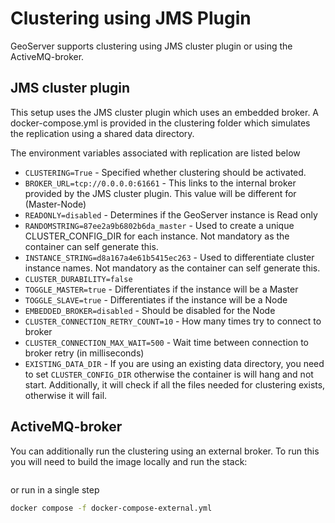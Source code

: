 # Clustering using JMS Plugin
GeoServer supports clustering using JMS cluster plugin or using the ActiveMQ-broker. 

## JMS cluster plugin
This setup uses the JMS cluster plugin which uses an embedded broker. A docker-compose.yml
is provided in the clustering folder which simulates the replication using 
a shared data directory.

The environment variables associated with replication are listed below
* `CLUSTERING=True` - Specified whether clustering should be activated.
* `BROKER_URL=tcp://0.0.0.0:61661` - This links to the internal broker provided by the JMS cluster plugin.
This value will be different for (Master-Node)
* `READONLY=disabled` - Determines if the GeoServer instance is Read only
* `RANDOMSTRING=87ee2a9b6802b6da_master` - Used to create a unique CLUSTER_CONFIG_DIR for each instance. Not mandatory as the container can self generate this.
* `INSTANCE_STRING=d8a167a4e61b5415ec263` - Used to differentiate cluster instance names. Not mandatory as the container can self generate this.
* `CLUSTER_DURABILITY=false`
* `TOGGLE_MASTER=true` - Differentiates if the instance will be a Master
* `TOGGLE_SLAVE=true` - Differentiates if the instance will be a Node
* `EMBEDDED_BROKER=disabled` - Should be disabled for the Node
* `CLUSTER_CONNECTION_RETRY_COUNT=10` - How many times try to connect to broker
* `CLUSTER_CONNECTION_MAX_WAIT=500` - Wait time between connection to broker retry (in milliseconds)
* `EXISTING_DATA_DIR` - If you are using an existing data directory, you need to set `CLUSTER_CONFIG_DIR`
otherwise the container is will hang and not start. Additionally, it will check if all the files
needed for clustering exists, otherwise it will fail.

## ActiveMQ-broker

You can additionally run the clustering using an external broker. To run this
you will need to build the image locally and run the stack:

```bash
```

or run in a single step

```bash
docker compose -f docker-compose-external.yml 
```